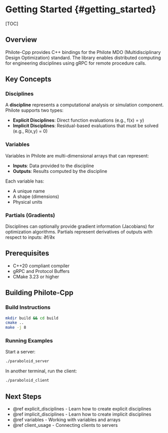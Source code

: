# Getting Started {#getting_started}

[TOC]

## Overview

Philote-Cpp provides C++ bindings for the Philote MDO (Multidisciplinary Design Optimization) standard.
The library enables distributed computing for engineering disciplines using gRPC for remote procedure calls.

## Key Concepts

### Disciplines

A **discipline** represents a computational analysis or simulation component. Philote supports two types:

- **Explicit Disciplines**: Direct function evaluations (e.g., f(x) = y)
- **Implicit Disciplines**: Residual-based evaluations that must be solved (e.g., R(x,y) = 0)

### Variables

Variables in Philote are multi-dimensional arrays that can represent:
- **Inputs**: Data provided to the discipline
- **Outputs**: Results computed by the discipline

Each variable has:
- A unique name
- A shape (dimensions)
- Physical units

### Partials (Gradients)

Disciplines can optionally provide gradient information (Jacobians) for optimization algorithms.
Partials represent derivatives of outputs with respect to inputs: ∂f/∂x

## Prerequisites

- C++20 compliant compiler
- gRPC and Protocol Buffers
- CMake 3.23 or higher

## Building Philote-Cpp

### Build Instructions

```bash
mkdir build && cd build
cmake ..
make -j 8
```

### Running Examples

Start a server:
```bash
./paraboloid_server
```

In another terminal, run the client:
```bash
./paraboloid_client
```

## Next Steps

- @ref explicit_disciplines - Learn how to create explicit disciplines
- @ref implicit_disciplines - Learn how to create implicit disciplines
- @ref variables - Working with variables and arrays
- @ref client_usage - Connecting clients to servers
